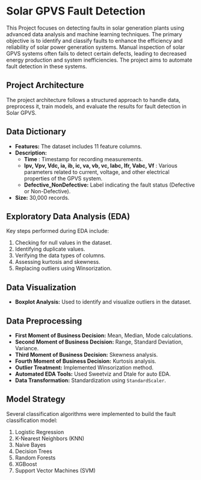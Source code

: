# Solar GPVS Fault Detection

This Project focuses on detecting faults in solar generation plants using advanced data analysis and machine learning techniques. The primary objective is to identify and classify faults to enhance the efficiency and reliability of solar power generation systems. Manual inspection of solar GPVS systems often fails to detect certain defects, leading to decreased energy production and system inefficiencies. The project aims to automate fault detection in these systems.

## Project Architecture

The project architecture follows a structured approach to handle data, preprocess it, train models, and evaluate the results for fault detection in Solar GPVS.

## Data Dictionary

* **Features:** The dataset includes 11 feature columns.
* **Description:**
  * **Time** : Timestamp for recording measurements.
  * **Ipv, Vpv, Vdc, ia, ib, ic, va, vb, vc, Iabc, Ifr, Vabc, Vf** : Various parameters related to current, voltage, and other electrical properties of the GPVS system.
  * **Defective_NonDefective:** Label indicating the fault status (Defective or Non-Defective).
* **Size:** 30,000 records.

## Exploratory Data Analysis (EDA)

Key steps performed during EDA include:

1. Checking for null values in the dataset.
2. Identifying duplicate values.
3. Verifying the data types of columns.
4. Assessing kurtosis and skewness.
5. Replacing outliers using Winsorization.

## Data Visualization

* **Boxplot Analysis:** Used to identify and visualize outliers in the dataset.

## Data Preprocessing

* **First Moment of Business Decision:** Mean, Median, Mode calculations.
* **Second Moment of Business Decision:** Range, Standard Deviation, Variance.
* **Third Moment of Business Decision:** Skewness analysis.
* **Fourth Moment of Business Decision:** Kurtosis analysis.
* **Outlier Treatment:** Implemented Winsorization method.
* **Automated EDA Tools:** Used Sweetviz and Dtale for auto EDA.
* **Data Transformation:** Standardization using `StandardScaler`.

## Model Strategy

Several classification algorithms were implemented to build the fault classification model:

1. Logistic Regression
2. K-Nearest Neighbors (KNN)
3. Naive Bayes
4. Decision Trees
5. Random Forests
6. XGBoost
7. Support Vector Machines (SVM)
